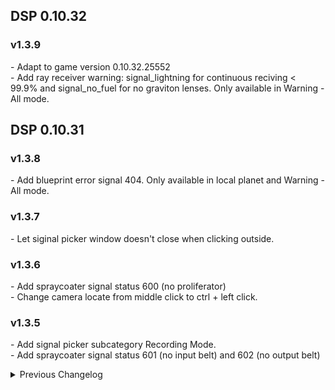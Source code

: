 ## DSP 0.10.32

### v1.3.9
\- Adapt to game version 0.10.32.25552  
\- Add ray receiver warning: signal_lightning for continuous reciving < 99.9% and signal_no_fuel for no graviton lenses. Only available in Warning - All mode.  

## DSP 0.10.31

### v1.3.8
\- Add blueprint error signal 404. Only available in local planet and Warning - All mode.  

### v1.3.7
\- Let siginal picker window doesn't close when clicking outside.  

### v1.3.6
\- Add spraycoater signal status 600 (no proliferator)  
\- Change camera locate from middle click to ctrl + left click.  

### v1.3.5
\- Add signal picker subcategory Recording Mode.  
\- Add spraycoater signal status 601 (no input belt) and 602 (no output belt)  

<details>
<summary>Previous Changelog</summary>

### v1.3.4
\- Auto query the item/recipe under mouse cursor while opening the panel.  
\- Middle click on warning signal to let camera loop through the entities on the local planet.  

### v1.3.3 
\- Add recipe picker subcategory extra product, production speedup. Add color code for proliferator mode.  

### v1.3.2 
\- Fix a bug that subtype comboBox doesn't initialize.  

### v1.3.1 (DSP 0.10.30.23350)
\- Fix a bug that make Interstellar Routes button not work.  
\- (Nebula client) Fix top warning doesn't refresh when the mod window closes.  

### v1.3.0 (DSP 0.10.30.22292)
\- Add subcategory dropdown.  
\- Make picker window draggable.  

### v1.2.3 (DSP 0.10.29.21950)  
\- Add Nebula 0.9.1 compat.  

### v1.2.2 (DSP 0.10.28.21247)  
\- Remove query warning group when right click.  
\- Add BetterWarningIcons compat.  

### v1.2.1 (DSP 0.10.28.20829)  
\- Adapt to CommonAPI 1.6.0  

## DSP 0.9.27

### v1.2.0 (DSP 0.9.27.15466)
\- Add Auto Clear Query.  
\- Matrix production is now searchable.  
\- Add DSPMoreRecipes, GenesisBook compat.  
\- Add Chinese translation.  

### v1.1.0
\- Show power status.  
\- Show all count in picker window.  
\- Remove warning when the entity destroyed.  
\- Fix blank warning.  

### v1.0.1 
\- Fix mod dependency error.  
\- Fix incorrect planet when searching by warning.  

### v1.0.0
\- Initial release. (DSP 0.9.27.15033)  

</details>